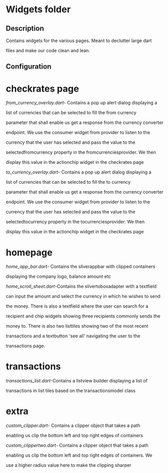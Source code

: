 # Widgets folder

## Description

Contains widgets for the various pages. Meant to declutter large dart

files and make our code clean and lean.

## Configuration

# checkrates page

*from_currency_overlay.dart*- Contains a pop up alert dialog displaying a 

list of currencies that can be selected to fill the from currency 

parameter that shall enable us get a response from the currency converter

endpoint. We use the consumer widget from provider to listen to the 

currency that the user has selected and pass the value to the 

selectedfromcurrency property in the fromcurrenciesprovider. We then

display this value in the actionchip widget in the checkrates page

*to_currency_overlay.dart*- Contains a pop up alert dialog displaying a 

list of currencies that can be selected to fill the to currency 

parameter that shall enable us get a response from the currency converter

endpoint. We use the consumer widget from provider to listen to the 

currency that the user has selected and pass the value to the 

selectedtocurrency property in the tocurrenciesprovider. We then

display this value in the actionchip widget in the checkrates page

# homepage

*home_app_bar.dart*- Contains the sliverappbar with clipped containers 

displaying the company logo, balance amount etc

*home_scroll_sheet.dart*-Contains the slivertoboxadapter with a textfield

can input the amount and select the currency in which he wishes to send

the money. There is also a textfield where the user can search for a 

recipient and chip widgets showing three recipients commonly sends the

money to. There is also two listtiles showing two of the most recent

transactions and a textbutton 'see all' navigating the user to the

transactions page.

# transactions

*transactions_list.dart*-Contains a listview builder displaying a list of 

transactions in list tiles based on the transactionsmodel class

# extra

*custom_clipper.dart*- Contains a clipper object that takes a path 

enabling us clip the bottom left and top right edges of containers

*custom_clippertwo.dart*- Contains a clipper object that takes a path 

enabling us clip the bottom left and top right edges of containers. We 

use a higher radius value here to make the clipping sharper